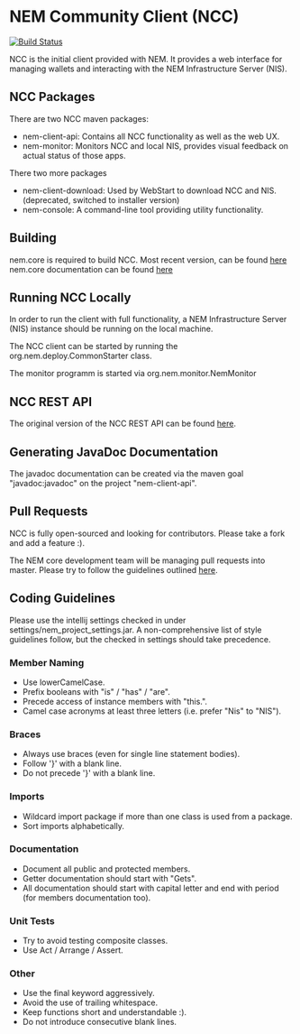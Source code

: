 NEM Community Client (NCC)
====================
[![Build Status](https://travis-ci.org/NewEconomyMovement/NemCommunityClient.svg?branch=master)](https://travis-ci.org/NewEconomyMovement/NemCommunityClient)

NCC is the initial client provided with NEM. It provides a web interface for managing wallets and interacting with the NEM Infrastructure Server (NIS).

NCC Packages
------------

There are two NCC maven packages:

- nem-client-api: Contains all NCC functionality as well as the web UX.
- nem-monitor: Monitors NCC and local NIS, provides visual feedback on actual status of those apps.

There two more packages
- nem-client-download: Used by WebStart to download NCC and NIS. (deprecated, switched to installer version)
- nem-console: A command-line tool providing utility functionality.

Building
--------

nem.core is required to build NCC. Most recent version, can be found [here](http://bob.nem.ninja)
nem.core documentation can be found [here](http://bob.nem.ninja/org.nem.core/)

Running NCC Locally
-------------------

In order to run the client with full functionality, a NEM Infrastructure Server (NIS) instance should be running 
on the local machine.

The NCC client can be started by running the org.nem.deploy.CommonStarter class.

The monitor programm is started via org.nem.monitor.NemMonitor

NCC REST API
------------

The original version of the NCC REST API can be found [here](docs/api.md).

Generating JavaDoc Documentation
--------------------------------
The javadoc documentation can be created via the maven goal "javadoc:javadoc" on the project "nem-client-api".

Pull Requests
-------------

NCC is fully open-sourced and looking for contributors. Please take a fork and add a feature :).

The NEM core development team will be managing pull requests into master.
Please try to follow the guidelines outlined [here](http://www.booleanknot.com/blog/2013/09/07/pull-requests.html).

Coding Guidelines
-----------------

Please use the intellij settings checked in under settings/nem_project_settings.jar. A non-comprehensive list of style guidelines follow, but the checked in settings should take precedence.  

### Member Naming
- Use lowerCamelCase.
- Prefix booleans with "is" / "has" / "are".
- Precede access of instance members with "this.".
- Camel case acronyms at least three letters (i.e. prefer "Nis" to "NIS").

### Braces
- Always use braces (even for single line statement bodies).
- Follow '}' with a blank line.
- Do not precede '}' with a blank line.

### Imports
- Wildcard import package if more than one class is used from a package.
- Sort imports alphabetically.

### Documentation
- Document all public and protected members.
- Getter documentation should start with "Gets".
- All documentation should start with capital letter and end with period (for members documentation too).

### Unit Tests
- Try to avoid testing composite classes.
- Use Act / Arrange / Assert.

### Other
- Use the final keyword aggressively.
- Avoid the use of trailing whitespace.
- Keep functions short and understandable :).
- Do not introduce consecutive blank lines.

